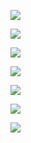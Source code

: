
![](imgs_quizzes/c2m3q1-2-3.png)

![](imgs_quizzes/c2m3q4-5.png)

![](imgs_quizzes/c2m3q6.png)

![](imgs_quizzes/c2m3q7.png)

![](imgs_quizzes/c2m3q8.png)

![](imgs_quizzes/c2m3q9.png)

![](imgs_quizzes/c2m3q10-11.png)
